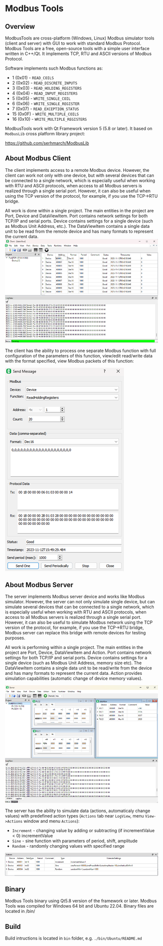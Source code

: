 # Modbus Tools

## Overview

ModbusTools are cross-platform (Windows, Linux) Modbus simulator tools (client and server) with GUI to work with standard Modbus Protocol. Modbus Tools are a free, open-source  tools with a simple user interface written in C++/Qt. It implements TCP, RTU and ASCII versions of Modbus Protocol.

Software implements such Modbus functions as:
* 1  (0x01) - `READ_COILS`
* 2  (0x02) - `READ_DISCRETE_INPUTS`
* 3  (0x03) - `READ_HOLDING_REGISTERS`
* 4  (0x04) - `READ_INPUT_REGISTERS`
* 5  (0x05) - `WRITE_SINGLE_COIL`
* 6  (0x06) - `WRITE_SINGLE_REGISTER`
* 7  (0x07) - `READ_EXCEPTION_STATUS`
* 15 (0x0F) - `WRITE_MULTIPLE_COILS`
* 16 (0x10) - `WRITE_MULTIPLE_REGISTERS`

ModbusTools work with Qt Framework version 5 (5.8 or later).
It based on `ModbusLib` cross platform library project:

https://github.com/serhmarch/ModbusLib


## About Modbus Client

The client implements access to a remote Modbus device. However, the client can work not only with one device, but with several devices that can be connected to a single network, which is especially useful when working with RTU and ASCII protocols, when access to all Modbus servers is realized through a single serial port. However, it can also be useful when using the TCP version of the protocol, for example, if you use the TCP->RTU bridge.

All work is done within a single project. The main entities in the project are Port, Device and DataViewItem. Port contains network settings for both TCP/IP and serial ports. Device contains settings for a single device (such as Modbus Unit Address, etc.).  The DataViewItem contains a single data unit to be read from the remote device and has many formats to represent the current data.
![ModbusClient-img001](./help/client/ModbusClient-img/ModbusClient-img001.png)

The client has the ability to process one separate Modbus function with full configuration of the parameters of this function, view/edit read/write data with the format specified, view Modbus packets of this function:

![ModbusClient-img017](./help/client/ModbusClient-img/ModbusClient-img017.png)

## About Modbus Server

The server implements Modbus server device and works like Modbus simulator. However, the server can  not only simulate single device, but can simulate several devices that can be connected to a single network, which is especially useful when working with RTU and ASCII protocols, when access to all Modbus servers is realized through a single serial port. However, it can also be useful to simulate Modbus network using the TCP version of the protocol, for example, if you use the TCP->RTU bridge, Modbus server can replace this bridge with remote devices for testing purposes.

All work is performing within a single project. The main entities in the project are Port, Device, DataViewItem and Action. Port contains network settings for both TCP/IP and serial ports. Device contains settings for a single device (such as Modbus Unit Address, memory size etc).  The DataViewItem contains a single data unit to be read/write from the device and has many formats to represent the current data. Action provides simulation capabilities (automatic change of device memory values).

![ModbusServer-img001](./help/server/ModbusServer-img/ModbusServer-img001.png)

The server has the ability to simulate data (actions, automaticaly change values) with predefined action types (`Actions` tab near `LogView`, menu `View->Actions` window and menu `Actions`):
* `Increment` - changing value by adding or subtracting (if incrementValue < 0) incrementValue
* `Sine` - sine function with parameters of period, shift, amplitude
* `Random` - randomly changing values with specified range

![ModbusServer-img010](./help/server/ModbusServer-img/ModbusServer-img010.png)

## Binary

Modbus Tools binary using Qt5.8 version of the framework or later. 
Modbus Tools was compiled for Windows 64 bit and Ubuntu 22.04.
Binary files are located in <root>/bin/

## Build

Build intructions is located in `bin` folder, e.g. `./bin/Ubuntu/README.md`


